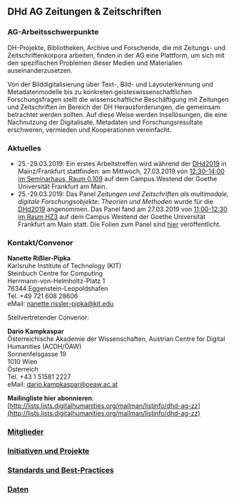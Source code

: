 ## DHd AG Zeitungen & Zeitschriften

### AG-Arbeitsschwerpunkte
DH-Projekte, Bibliotheken, Archive und Forschende, die mit Zeitungs- und Zeitschriftenkorpora arbeiten, finden in der AG eine Plattform, um sich mit den spezifischen Problemen dieser Medien und Materialien auseinanderzusetzen. 

Von der Bilddigitalisierung über Text-, Bild- und Layouterkennung und Metadatenmodelle bis zu konkreten geisteswissenschaftlichen Forschungsfragen stellt die wissenschaftliche Beschäftigung mit Zeitungen und Zeitschriften im Bereich der DH Herausforderungen, die gemeinsam betrachtet werden sollten. Auf diese Weise werden Insellösungen, die eine Nachnutzung der Digitalisate, Metadaten und Forschungsresultate erschweren, vermieden und Kooperationen vereinfacht.

### Aktuelles
* 25.-29.03.2019: Ein erstes Arbeitstreffen wird während der [DHd2019](https://dhd2019.org/) in Mainz/Frankfurt stattfinden: am Mittwoch, 27.03.2019 von [12:30-14:00 im Seminarhaus, Raum 0.109](https://dhd2019.org/programm/mi) auf dem Campus Westend der Goethe Universität Frankfurt am Main.
* 25.-29.03.2019: Das Panel *Zeitungen und Zeitschriften als multimodale, digitale Forschungsobjekte: Theorien und Methoden* wurde für die [DHd2019](https://dhd2019.org/) angenommen. Das Panel fand am 27.03.2019 von [11:00-12:30 im Raum HZ3](https://dhd2019.org/programm/mi) auf dem Campus Westend der Goethe Universität Frankfurt am Main statt. Die Folien zum Panel sind [hier](https://docs.google.com/presentation/d/1YvDdR3vX_rMCXwaChrVF36xvXBFh-glzlkXhn2hqzUk/edit) veröffentlicht.

### Kontakt/Convenor
**Nanette Rißler-Pipka**    
Karlsruhe Institute of Technology (KIT)    
Steinbuch Centre for Computing    
Herrmann-von-Helmholtz-Platz 1    
76344 Eggenstein-Leopoldshafen    
Tel. +49 721 608 28606    
eMail: nanette.rissler-pipka@kit.edu   

Stellvertretender Convenor:

**Dario Kampkaspar**  
Österreichische Akademie der Wissenschaften, Austrian Centre for Digital Humanities (ACDH/ÖAW)  
Sonnenfelsgasse 19   
1010 Wien   
Österreich  
Tel. +43 1 51581 2227  
eMail: dario.kampkaspar@oeaw.ac.at   

**Mailingliste hier abonnieren**: [http://lists.lists.digitalhumanities.org/mailman/listinfo/dhd-ag-zz](http://lists.lists.digitalhumanities.org/mailman/listinfo/dhd-ag-zz) 


### [Mitglieder](https://dhd-ag-zz.github.io/mitglieder)

### [Initiativen und Projekte](https://dhd-ag-zz.github.io/projekte)

### [Standards und Best-Practices](https://dhd-ag-zz.github.io/standards)

### [Daten](https://dhd-ag-zz.github.io/daten)
